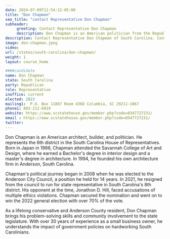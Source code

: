 ```yaml
---
date: 2024-07-09T11:54:12-05:00
title: "Don Chapman"
seo_title: "contact Representative Don Chapman"
subheader:
     greeting: Contact Representative Don Chapman
     description: Don Chapman is an American politician from the Republican Party. He serves as a member of the South Carolina House of Representatives, representing District 8. He assumed office on November 14, 2022.
description: Contact Representative Don Chapman of South Carolina. Contact information for Don Chapman includes email address, phone number, and mailing address.
image: don-chapman.jpeg
video:
url: /states/south-carolina/don-chapman/
weight: 1
layout: course_home

####candidate
name: Don Chapman
state: South Carolina
party: Republican
role: Representative
inoffice: current
elected: 2023
mailing1:  P.O. Box 11867 Room 436D Columbia, SC 29211-1867
phone1: 803-212-6919
website: https://www.scstatehouse.gov/member.php?code=0347727231/
email : https://www.scstatehouse.gov/member.php?code=0347727231/
twitter: 
---
```

Don Chapman is an American architect, builder, and politician. He represents the 6th district in the South Carolina House of Representatives. Born in Japan in 1966, Chapman attended the Savannah College of Art and Design, where he earned a Bachelor's degree in interior design and a master's degree in architecture. In 1994, he founded his own architecture firm in Anderson, South Carolina.

Chapman's political journey began in 2008 when he was elected to the Anderson City Council, a position he held for 14 years. In 2021, he resigned from the council to run for state representative in South Carolina's 8th district. His opponent at the time, Jonathon D. Hill, faced accusations of multiple ethics violations. Chapman secured the nomination and went on to win the 2022 general election with over 70% of the vote.

As a lifelong conservative and Anderson County resident, Don Chapman brings his problem-solving skills and community involvement to the state legislature. With over 30 years of experience as a small business owner, he understands the impact of government policies on hardworking South Carolinians.
